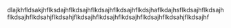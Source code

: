 dlajkhfldsakjhflksdajhflkdsajhflkdsajhflkdsajhflkdsjhaflkdajhsflkdsajhflkdsajhflkdsajhflkdsahjflkdsahjflkdsajhflkdsajhflkdsajhflkdsajhflkdsahjflkdsajhf
 
 
